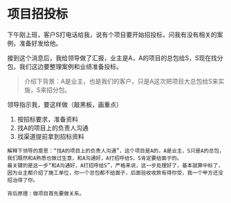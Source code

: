 # 项目招投标

下午刚上班，客户S打电话给我，说有个项目要开始招投标，问我有没有相关的案例，准备好发给他。

接到这个消息后，我给领导做了汇报，业主是A，A的项目的总包给S，S现在找分包，我们这边要整理案例和业绩准备投标。

> 介绍下背景：A是业主，也是我们的客户，只是A这次把项目大总包给S来实施，S来招分包。

领导指示我，要这样做（敲黑板，画重点）

1. 按招标要求，准备资料
2. 找A的项目上的负责人沟通
3. 找渠道提前拿到招标资料

```
解释下领导的意思：“找A的项目上的负责人沟通”，这个项目是A的，A是业主，S只是A的总包，我们既然和A熟悉也做过生意，和A沟通好，A打招呼给S，S肯定要给面子的。
最关键的是这一步“和A沟通好，A打招呼给S”，严格来说，这一步处理好了，基本就算中标了，因为业主都介绍了施工单位，你一个总包都不给面子，后面验收收款有得你受，我一个甲方还没招治得了你。

背后原理：做项目首先要做关系。
```

